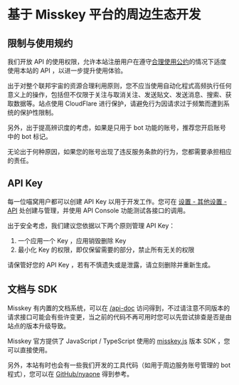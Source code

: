 # 基于 Misskey 平台的周边生态开发

## 限制与使用规约

我们开放 API 的使用权限，允许本站注册用户在遵守[合理使用公约](/aup/)的情况下适度使用本站的 API ，以进一步提升使用体验。

出于对整个联邦宇宙的资源合理利用原则，您不应当使用自动化程式高频执行任何意义上的操作，包括但不仅限于关注与取消关注、发送贴文、发送消息、搜索、获取数据等。站点使用 CloudFlare 进行保护，请避免行为因请求过于频繁而遭到系统的保护性限制。

另外，出于提高辨识度的考虑，如果是只用于 bot 功能的账号，推荐您开启账号中的 bot 标记。

无论出于何种原因，如果您的账号出现了违反服务条款的行为，您都需要承担相应的责任。

## API Key

每一位喵窝用户都可以创建 API Key 以用于开发工作。您可在 [设置 - 其他设置 - API](https://nya.one/settings/api) 处创建与管理，并使用 API Console 功能测试各接口的调用。

出于安全考虑，我们建议您依据以下两个原则管理 API Key：

1. 一个应用一个 Key ，应用销毁删除 Key
2. 最小化 Key 的权限，即仅保留需要的部分，禁止所有无关的权限

请保管好您的 API Key ，若有不慎遗失或是泄露，请立刻删除并重新生成。

## 文档与 SDK

Misskey 有内置的文档系统，可以在 [/api-doc](https://nya.one/api-doc) 访问得到，不过请注意不同版本的请求接口可能会有些许变更，当之前的代码不再可用时您可以先尝试排查是否是由站点的版本升级导致。

Misskey 官方提供了 JavaScript / TypeScript 使用的 [misskey.js](https://github.com/misskey-dev/misskey.js) 版本 SDK ，您可以直接使用。

另外，本站有时也会有一些我们开发的工具代码（如用于周边服务账号管理的 bot 程式），您可以在 [GitHub/nyaone](https://github.com/nyaone) 得到参考。
